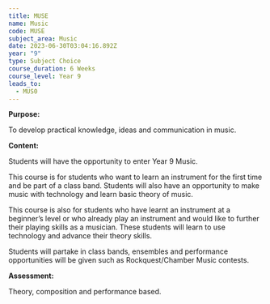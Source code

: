 ```yaml
---
title: MUSE
name: Music
code: MUSE
subject_area: Music
date: 2023-06-30T03:04:16.892Z
year: "9"
type: Subject Choice
course_duration: 6 Weeks
course_level: Year 9
leads_to:
  - MUS0
---
```

**Purpose:**

To develop practical knowledge, ideas and communication in music.

**Content:**

Students will have the opportunity to enter Year 9 Music.

This course is for students who want to learn an instrument for the first time and be part of a class band. Students will also have an opportunity to make music with technology and learn basic theory of music.

This course is also for students who have learnt an instrument at a beginner’s level or who already play an instrument and would like to further their playing skills as a musician. These students will learn to use technology and advance their theory skills.

Students will partake in class bands, ensembles and performance opportunities will be given such as Rockquest/Chamber Music contests. 

**Assessment:**

Theory, composition and performance based.